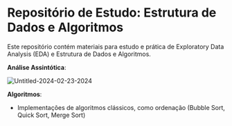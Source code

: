 # Repositório de Estudo: Estrutura de Dados e Algoritmos

Este repositório contém materiais para estudo e prática de Exploratory Data Analysis (EDA) e Estrutura de Dados e Algoritmos.

**Análise Assintótica**:

![Untitled-2024-02-23-2024](https://github.com/lucasramallo/EDA/assets/108425719/579f41c1-40a9-4840-8ecf-feee523b5575)

**Algoritmos**:
   - Implementações de algoritmos clássicos, como ordenação (Bubble Sort, Quick Sort, Merge Sort)



